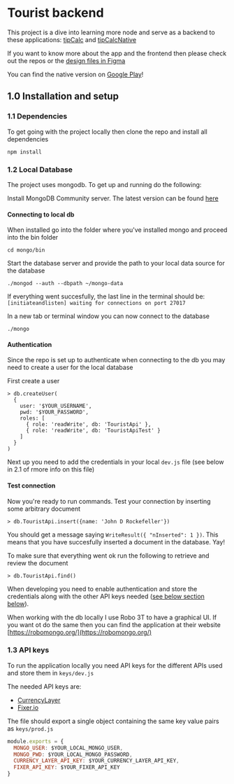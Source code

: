 # Tourist backend

This project is a dive into learning more node and serve as a backend to these applications: [tipCalc](https://github.com/frebliklo/tip-calculator) and [tipCalcNative](https://github.com/frebliklo/tipcalcnative)

If you want to know more about the app and the frontend then please check out the repos or the [design files in Figma](https://www.figma.com/file/HlwfxHwAtONcq1XLfFxAEim0/tipCalc?node-id=0%3A1)

You can find the native version on [Google Play](https://play.google.com/store/apps/details?id=com.frebliklo.tipcalc)!

## 1.0 Installation and setup

### 1.1 Dependencies
To get going with the project locally then clone the repo and install all dependencies

`npm install`

### 1.2 Local Database
The project uses mongodb. To get up and running do the following:

Install MongoDB Community server. The latest version can be found [here](https://www.mongodb.com/download-center?jmp=nav#community)

#### Connecting to local db
When installed go into the folder where you've installed mongo and proceed into the bin folder

`cd mongo/bin`

Start the database server and provide the path to your local data source for the database

`./mongod --auth --dbpath ~/mongo-data`

If everything went succesfully, the last line in the terminal should be: `[initiateandlisten] waiting for connections on port 27017`

In a new tab or terminal window you can now connect to the database

`./mongo`

#### Authentication
Since the repo is set up to authenticate when connecting to the db you may need to create a user for the local database

First create a user

```shell
> db.createUser(
  {
    user: '$YOUR_USERNAME',
    pwd: '$YOUR_PASSWORD',
    roles: [
      { role: 'readWrite', db: 'TouristApi' },
      { role: 'readWrite', db: 'TouristApiTest' }
    ]
  }
)
```

Next up you need to add the credentials in your local `dev.js` file (see below in 2.1 of rmore info on this file)

#### Test connection
Now you're ready to run commands. Test your connection by inserting some arbitrary document

`> db.TouristApi.insert({name: 'John D Rockefeller'})`

You should get a message saying `WriteResult({ "nInserted": 1 })`. This means that you have succesfully inserted a document in the database. Yay!

To make sure that everything went ok run the following to retrieve and review the document

`> db.TouristApi.find()`

When developing you need to enable authentication and store the credentials along with the other API keys needed ([see below section below](https://github.com/frebliklo/lazytourist-backend#13-api-keys)).

When working with the db locally I use Robo 3T to have a graphical UI. If you want ot do the same then you can find the application at their website [https://robomongo.org/](https://robomongo.org/)

### 1.3 API keys

To run the application locally you need API keys for the different APIs used and store them in `keys/dev.js`

The needed API keys are:
- [CurrencyLayer](https://currencylayer.com/)
- [Fixer.io](https://fixer.io/)

The file should export a single object containing the same key value pairs as `keys/prod.js`

```js
module.exports = {
  MONGO_USER: $YOUR_LOCAL_MONGO_USER,
  MONGO_PWD: $YOUR_LOCAL_MONGO_PASSWORD,
  CURRENCY_LAYER_API_KEY: $YOUR_CURRENCY_LAYER_API_KEY,
  FIXER_API_KEY: $YOUR_FIXER_API_KEY
}
```

